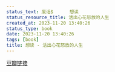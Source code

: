 ```yaml
---
status_text: 废话$      想读
status_resource_title: 活出心花怒放的人生
created_at: 2023-11-20 13:40:26
status_type: book
date: 2023-11-20 13:40:26
tags: [book]
title: 想读 - 活出心花怒放的人生
---
```

[豆瓣链接](https://book.douban.com/subject/35145635/)
